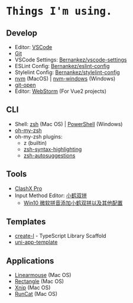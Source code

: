 <h1><samp>Things I'm using.</samp></h1>

## Develop

- Editor: [VSCode](https://code.visualstudio.com/)
- [Git](https://git-scm.com/)
- VSCode Settings: [Bernankez/vscode-settings](https://github.com/Bernankez/vscode-settings)
- ESLint Config: [Bernankez/eslint-config](https://github.com/Bernankez/eslint-config)
- Stylelint Config: [Bernankez/stylelint-config](https://github.com/Bernankez/stylelint-config)
- [nvm](https://github.com/nvm-sh/nvm) (MacOS) | [nvm-windows](https://github.com/coreybutler/nvm-windows) (Windows)
- [git-open](https://github.com/paulirish/git-open)
- Editor: [WebStorm](https://www.jetbrains.com/webstorm/download/) (For Vue2 projects)

## CLI

- Shell: [zsh](https://www.zsh.org/) (Mac OS) | [PowerShell](https://github.com/PowerShell/PowerShell) (Windows)
- [oh-my-zsh](https://ohmyz.sh/)
- oh-my-zsh plugins:
  - z (builtin)
  - [zsh-syntax-highlighting](https://github.com/zsh-users/zsh-syntax-highlighting)
  - [zsh-autosuggestions](https://github.com/zsh-users/zsh-autosuggestions)

## Tools

- [ClashX Pro](https://github.com/yichengchen/clashX)
- Input Method Editor: [小鹤双拼](https://flypy.com/)
  - [Win10 微软拼音添加小鹤双拼以及其他配置](https://ifttl.com/add-flypy-to-win10-microsoft-pinyin-and-other-configuration/)

## Templates

- [create-l](https://github.com/Bernankez/create-l) - TypeScript Library Scaffold
- [uni-app-template](https://github.com/Bernankez/UniAppTemplate)

## Applications

- [Linearmouse](https://github.com/linearmouse/linearmouse) (Mac OS)
- [Rectangle](https://github.com/rxhanson/Rectangle) (Mac OS)
- [Xnip](http://zh.xnipapp.com/) (Mac OS)
- [RunCat](https://kyome.io/runcat/index.html) (Mac OS)
